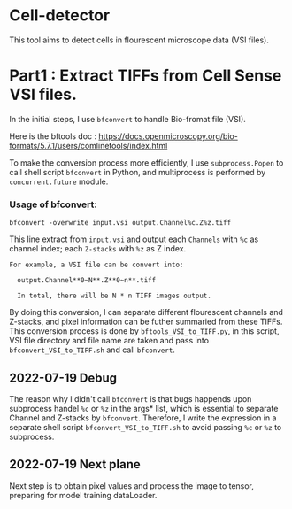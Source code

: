 # Cell-detector
This tool aims to detect cells in flourescent microscope data (VSI files).

# Part1 : Extract TIFFs from Cell Sense VSI files.

In the initial steps, I use `bfconvert` to handle Bio-fromat file (VSI).

Here is the bftools doc : https://docs.openmicroscopy.org/bio-formats/5.7.1/users/comlinetools/index.html

To make the conversion process more efficiently, I use `subprocess.Popen` to call shell script `bfconvert` in Python, and multiprocess is performed by `concurrent.future` module.

### Usage of bfconvert:

`bfconvert -overwrite input.vsi output.Channel%c.Z%z.tiff`

This line extract from `input.vsi` and output each `Channels` with `%c` as channel index; each `Z-stacks` with `%z` as Z index.

```
For example, a VSI file can be convert into: 
  
  output.Channel**0~N**.Z**0~n**.tiff 
  
  In total, there will be N * n TIFF images output.
```

By doing this conversion, I can separate different flourescent channels and Z-stacks, and pixel information can be futher summaried from these TIFFs. This conversion process is done by `bftools_VSI_to_TIFF.py`, in this script, VSI file directory and file name are taken and pass into `bfconvert_VSI_to_TIFF.sh` and call `bfconvert`.

## 2022-07-19 Debug

The reason why I didn't call `bfconvert` is that bugs happends upon subprocess handel `%c` or `%z` in the args* list, which is essential to separate Channel and Z-stacks by `bfconvert`. Therefore, I write the expression in a separate shell script `bfconvert_VSI_to_TIFF.sh` to avoid passing `%c` or `%z` to subprocess.

## 2022-07-19 Next plane

Next step is to obtain pixel values and process the image to tensor, preparing for model training dataLoader.
